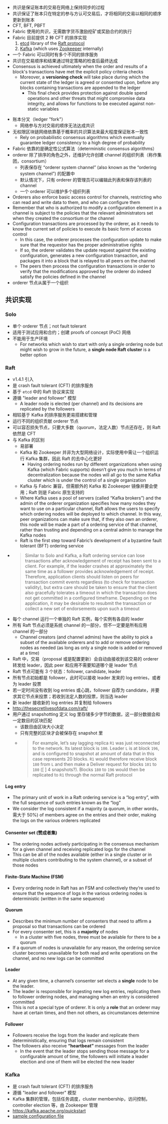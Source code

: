 - 共识是保证账本的交易在网络上保持同步的过程
- 共识保证了账本只在特定的参与方认可交易后，才将相同的交易以相同的顺序更新到账本
- CFT, BFT, PBFT
- Fabric 使用的共识，无需数字货币激励挖矿或奖励合约的执行
- Fabric 目前提供 2 种 CFT 的排序实现
    1. [etcd](https://coreos.com/etcd/) library of the [Raft protocol](https://raft.github.io/raft.pdf)
    2. [Kafka](https://kafka.apache.org/) (which uses [Zookeeper](https://zookeeper.apache.org/) internally)
- 一个 Fabric 可以同时有多个不同的排序服务
- 共识在交易顺序和结果通过特定策略的检查后最终达成
- Consensus is achieved ultimately when the order and results of a block's transactions have met the explicit policy criteria checks
    <!-- - These checks and balances take place during the lifecycle of a transaction, and include the usage of endorsement policies to dictate which specific members must endorse a certain transaction class, as well as system chaincodes to ensure that these policies are enforced and upheld -->
    <!-- - Prior to commitment, peers will employ these chaincodes to make sure that enough endorsement are present, and they were derived from the appropriate entities -->
    - Moreover, a **versioning check** will take place during which the current state of the ledger is agreed or consented upon, before any blocks containing transactions are appended to the ledger
        - This final check provides protection against double spend operations and other threats that might compromise data integrity, and allows for functions to be executed against non-static variables
<!-- - The process of **keeping the ledger transactions synchronized** across the network — to ensure that ledgers update only when transactions are **approved by the appropriate participants**, and that when ledgers do update, they update with the **same transactions** in the **same order** — is called consensus -->

<!-- - Transactions must be written to the ledger **in the order in which they occur**, even though they might be between different sets of participants within the network -->
<!-- - For this to happen, the **order of transactions must be established** and a **method for rejecting bad transactions** that have been inserted into the ledger in error (or maliciously) must be put into place
    - PBFT (Practical Byzantine Fault Tolerance) can provide a mechanism for file replicas to communicate with each other to keep each copy consistent, even in the event of corruption -->
<!-- - In order to mitigate this absence of trust, permissionless blockchains typically employ a “mined” native cryptocurrency or transaction fees to provide economic incentive to **offset the extraordinary costs of participating in a form of byzantine fault tolerant consensus** based on “proof of work” (PoW)
    - In Bitcoin, ordering happens through a process called mining where competing computers race to solve a cryptographic puzzle which [ ] **defines the order** that all processes subsequently build upon
    - Requiring protocols like “proof of work” to **validate transactions and secure the network** [ ] how so and how to?
    - [ ] 公链的共识；PoW 为何能解决共识问题 -->

<!-- - [ ] Fabric can leverage consensus protocols that do not require a native cryptocurrency to incent costly mining or to fuel smart contract execution -->
<!-- - Pluggable consensus protocols enable the platform to be more effectively customized to fit particular use cases and trust models
    - [ ] crash fault-tolerant (CFT) consensus protocol
    - [ ] byzantine fault tolerant (BFT) consensus protocol -->
<!-- - Fabric currently offers 2 CFT ordering service implementations. The first is based on the [etcd](https://coreos.com/etcd/) library of the [Raft protocol](https://raft.github.io/raft.pdf). The other is [Kafka](https://kafka.apache.org/) (which uses [Zookeeper](https://zookeeper.apache.org/) internally)
    - These are not mutually exclusive. **A Fabric network can have multiple ordering services** supporting different applications or application requirements -->
<!-- - Consensus is defined as the full-circle verification of the correctness of a set of transactions comprising a block -->
- 账本分叉（ledger "fork"）
    - 网络参与方对交易的顺序无法达成共识
- 无权限区块链网络依靠基于概率的共识算法来最大程度保证账本一致性
    - Rely on probabilistic consensus algorithms which eventually guarantee ledger consistency to a high degree of probability
- Fabric 依靠的是确定性公式算法（deterministic consensus algorithms）
- orderer 除了排序的角色之外，还维护允许创建 channel 的组织列表（称作集团，consortium）
    - 列表保存在 “orderer system channel” (also known as the “ordering system channel”) 的配置中
    - 默认情况下，只有 orderer 的管理员可以编辑此列表和保存该列表的 channel
    - 一个 orderer 可以维护多个组织列表
- Orderers also enforce basic access control for channels, restricting who can read and write data to them, and who can configure them
- Remember that who is authorized to modify a configuration element in a channel is subject to the policies that the relevant administrators set when they created the consortium or the channel
- Configuration transactions are processed by the orderer, as it needs to know the current set of policies to execute its basic form of access control
    - In this case, the orderer processes the configuration update to make sure that the requestor has the proper administrative rights
    - If so, the orderer validates the update request against the existing configuration, generates a new configuration transaction, and packages it into a block that is relayed to all peers on the channel
    - The peers then process the configuration transactions in order to verify that the modifications approved by the orderer do indeed satisfy the policies defined in the channel
- orderer 节点从属于一个组织
## 共识实现
### Solo
- 单个 orderer 节点；not fault tolerant
- 适用于测试应用和合约；创建 proofs of concept (PoC) 网络
- 不能用于生产环境
    - For networks which wish to start with only a single ordering node but might wish to grow in the future, a **single node Raft cluster** is a better option
### Raft
- v1.4.1 引入
- 是 crash fault tolerant (CFT) 的排序服务
- 基于 `etcd` 中的 Raft 协议来实现
- 遵循 "leader and follower" 模型
    - A leader node is elected (per channel) and its decisions are replicated by the followers
- 相较基于 Kafka 的排序服务更易搭建和管理
- 运行不同的组织贡献 orderer 节点
- 可以容忍损失节点，只要大多数（quorum，法定人数）节点还存在，则 Raft 依然是 CFT
- 与 Kafka 的区别
    - 易部署
    - Kafka 和 Zookeeper 并非为大型网络设计，实际使用中需让一个组织运行 Kafka 集群，因此 Raft 的去中心化更好
        - Having ordering nodes run by different organizations when using Kafka (which Fabric supports) doesn’t give you much in terms of decentralization because the nodes will all go to the same Kafka cluster which is under the control of a single organization
    - Kafka 与 Fabric 兼容，但需额外的 Kafka 和 Zookeeper 镜像并要会使用；Raft 则是 Fabric 原生支持的
    - Where Kafka uses a pool of servers (called “Kafka brokers”) and the admin of the orderer organization specifies how many nodes they want to use on a particular channel, Raft allows the users to specify which ordering nodes will be deployed to which channel. In this way, peer organizations can make sure that, if they also own an orderer, this node will be made a part of a ordering service of that channel, rather than trusting and depending on a central admin to manage the Kafka nodes
    - Raft is the first step toward Fabric’s development of a byzantine fault tolerant (BFT) ordering service
- > Similar to Solo and Kafka, a Raft ordering service can lose transactions after acknowledgement of receipt has been sent to a client. For example, if the leader crashes at approximately the same time as a follower provides acknowledgement of receipt. Therefore, application clients should listen on peers for transaction commit events regardless (to check for transaction validity), but extra care should be taken to ensure that the client also gracefully tolerates a timeout in which the transaction does not get committed in a configured timeframe. Depending on the application, it may be desirable to resubmit the transaction or collect a new set of endorsements upon such a timeout
- 每个 channel 运行一个单独的 Raft 实例，每个实例有各自的 leader
- 所有 Raft 节点必须是系统 channel 的一部分，但不一定要是所有应用 channel 的一部分
    - Channel creators (and channel admins) have the ability to pick a subset of the available orderers and to add or remove ordering nodes as needed (as long as only a single node is added or removed at a time)
- Raft 中，交易（proposal 或是配置更新）会自动由接收到该交易的 orderer 转发给 leader，因此 peer 和应用不需要知道哪个是 leader 节点
- Raft 节点可能有 3 个状态：follower, candidate, leader
- 所有节点初始都是 follower，此时可以接收 leader 发来的 log entries，或者为 leader 投票
- 若一定时间没有收到 log entries 或心跳，follower 自荐为 candidate，并要求其它节点来投票；若收到法定人数的投票，则当选 leader
- 新 leader 接收新的 log entries 并复制给 followers
- http://thesecretlivesofdata.com/raft/
- 用户通过 snapshotting 定义 log 里存储多少字节的数据，这一部分数据会和一定数目的区块匹配
    - 该数目由区块大小决定
    - 只有完整的区块才会被保存在 snapshot 里
    - > For example, let’s say lagging replica `R1` was just reconnected to the network. Its latest block is `100`. Leader `L` is at block `196`, and is configured to snapshot at amount of data that in this case represents 20 blocks. `R1` would therefore receive block `180` from `L` and then make a Deliver request for blocks `101` to `180` ([ ] 4 snapshots?). Blocks `180` to `196` would then be replicated to `R1` through the normal Raft protocol
#### Log entry
- The primary unit of work in a Raft ordering service is a “log entry”, with the full sequence of such entries known as the “log”
- We consider the log consistent if a majority (a quorum, in other words，需大于 50%) of members agree on the entries and their order, making the logs on the various orderers replicated
#### Consenter set (赞成者集)
- The ordering nodes actively participating in the consensus mechanism for a given channel and receiving replicated logs for the channel
- This can be all of the nodes available (either in a single cluster or in multiple clusters contributing to the system channel), or a subset of those nodes
#### Finite-State Machine (FSM)
- Every ordering node in Raft has an FSM and collectively they’re used to ensure that the sequence of logs in the various ordering nodes is deterministic (written in the same sequence)
#### Quorum
- Describes the minimum number of consenters that need to affirm a proposal so that transactions can be ordered
- For every consenter set, this is a **majority** of nodes
    - In a cluster with five nodes, three must be available for there to be a quorum
- If a quorum of nodes is unavailable for any reason, the ordering service cluster becomes unavailable for both read and write operations on the channel, and no new logs can be committed
#### Leader
- At any given time, a channel’s consenter set elects a **single** node to be the leader.
- The leader is responsible for ingesting new log entries, replicating them to follower ordering nodes, and managing when an entry is considered committed
- This is not a special type of orderer. It is only a **role** that an orderer may have at certain times, and then not others, as circumstances determine
#### Follower
- Followers receive the logs from the leader and replicate them deterministically, ensuring that logs remain consistent
- The followers also receive **“heartbeat”** messages from the leader
    - In the event that the leader stops sending those message for a configurable amount of time, the followers will initiate a leader election and one of them will be elected the new leader
### Kafka
- 是 crash fault tolerant (CFT) 的排序服务
- 遵循 "leader and follower" 模型
- Kafka 集群的管理，包括任务调度，cluster membership，访问控制，controller election 等，由 Zookeeper 管理
- https://kafka.apache.org/quickstart
- [sample configuration file](https://github.com/hyperledger/fabric/blob/release-1.1/bddtests/dc-orderer-kafka.yml)